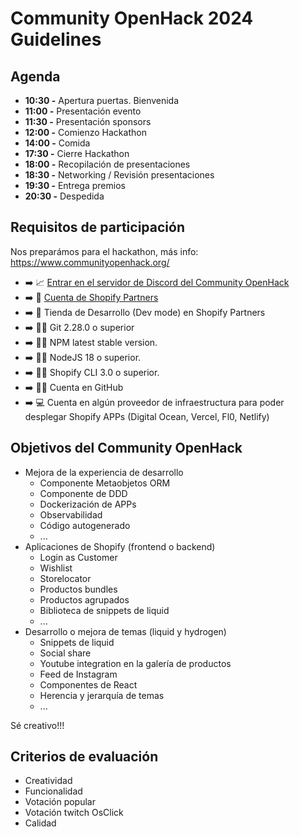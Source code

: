 # Community OpenHack 2024 Guidelines

## Agenda

 - **10:30 -** Apertura puertas. Bienvenida
 - **11:00 -** Presentación evento
 - **11:30 -** Presentación sponsors
 - **12:00 -** Comienzo Hackathon
 - **14:00 -** Comida
 - **17:30 -** Cierre Hackathon
 - **18:00 -** Recopilación de presentaciones
 - **18:30 -** Networking / Revisión presentaciones
 - **19:30 -** Entrega premios
 - **20:30 -** Despedida

## Requisitos de participación

Nos preparámos para el hackathon, más info: https://www.communityopenhack.org/

- ➡️ 📈 [Entrar en el servidor de Discord del Community OpenHack](https://discord.gg/X57xkheFN6)
- ➡️ 📗 [Cuenta de Shopify Partners](https://www.shopify.com/partners)
- ➡️ 🛒 Tienda de Desarrollo (Dev mode) en Shopify Partners
- ➡️ 🧑‍💻 Git 2.28.0 o superior
- ➡️ 🧑‍💻 NPM latest stable version.
- ➡️ 🧑‍💻 NodeJS 18 o superior.
- ➡️ 🧑‍💻 Shopify CLI 3.0 o superior.
- ➡️ 🧑‍💻 Cuenta en GitHub
- ➡️ 💻 Cuenta en algún proveedor de infraestructura para poder desplegar Shopify APPs (Digital Ocean, Vercel, Fl0, Netlify)


## Objetivos del Community OpenHack

- Mejora de la experiencia de desarrollo
  - Componente Metaobjetos ORM
  - Componente de DDD
  - Dockerización de APPs
  - Observabilidad
  - Código autogenerado
  - ...
- Aplicaciones de Shopify (frontend o backend)
  - Login as Customer
  - Wishlist
  - Storelocator
  - Productos bundles
  - Productos agrupados
  - Biblioteca de snippets de liquid
  - ...
- Desarrollo o mejora de temas (liquid y hydrogen)
  - Snippets de liquid
  - Social share
  - Youtube integration en la galería de productos
  - Feed de Instagram
  - Componentes de React
  - Herencia y jerarquía de temas
  - ...
 
Sé creativo!!!

## Criterios de evaluación

- Creatividad
- Funcionalidad
- Votación popular
- Votación twitch OsClick
- Calidad
